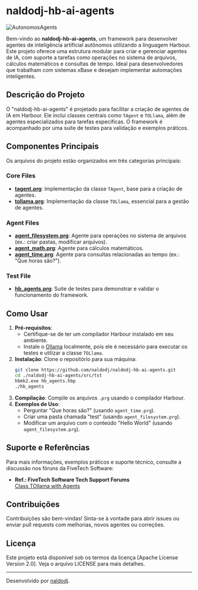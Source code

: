 # naldodj-hb-ai-agents

![AutonomosAgents](https://github.com/user-attachments/assets/53ff7ee2-fbb5-48ca-8c0f-2d7150281fe3)

Bem-vindo ao **naldodj-hb-ai-agents**, um framework para desenvolver agentes de inteligência artificial autônomos utilizando a linguagem Harbour. Este projeto oferece uma estrutura modular para criar e gerenciar agentes de IA, com suporte a tarefas como operações no sistema de arquivos, cálculos matemáticos e consultas de tempo. Ideal para desenvolvedores que trabalham com sistemas xBase e desejam implementar automações inteligentes.

## Descrição do Projeto

O "naldodj-hb-ai-agents" é projetado para facilitar a criação de agentes de IA em Harbour. Ele inclui classes centrais como `TAgent` e `TOLlama`, além de agentes especializados para tarefas específicas. O framework é acompanhado por uma suite de testes para validação e exemplos práticos.

## Componentes Principais

Os arquivos do projeto estão organizados em três categorias principais:

### Core Files
- **[tagent.prg](https://github.com/naldodj/naldodj-hb-ai-agents/blob/main/src/core/tagent.prg)**: Implementação da classe `TAgent`, base para a criação de agentes.
- **[tollama.prg](https://github.com/naldodj/naldodj-hb-ai-agents/blob/main/src/core/tollama.prg)**: Implementação da classe `TOLlama`, essencial para a gestão de agentes.

### Agent Files
- **[agent_filesystem.prg](https://github.com/naldodj/naldodj-hb-ai-agents/blob/main/src/agents/agent_filesystem.prg)**: Agente para operações no sistema de arquivos (ex.: criar pastas, modificar arquivos).
- **[agent_math.prg](https://github.com/naldodj/naldodj-hb-ai-agents/blob/main/src/agents/agent_math.prg)**: Agente para cálculos matemáticos.
- **[agent_time.prg](https://github.com/naldodj/naldodj-hb-ai-agents/blob/main/src/agents/agent_time.prg)**: Agente para consultas relacionadas ao tempo (ex.: "Que horas são?").

### Test File
- **[hb_agents.prg](https://github.com/naldodj/naldodj-hb-ai-agents/blob/main/src/tst/hb_agents.prg)**: Suite de testes para demonstrar e validar o funcionamento do framework.

## Como Usar

1. **Pré-requisitos**:
   - Certifique-se de ter um compilador Harbour instalado em seu ambiente.
   - Instale o [Ollama](https://ollama.ai/) localmente, pois ele é necessário para executar os testes e utilizar a classe `TOLlama`.
2. **Instalação**: Clone o repositório para sua máquina:
   ```bash
   git clone https://github.com/naldodj/naldodj-hb-ai-agents.git
   cd ./naldodj-hb-ai-agents/src/tst
   hbmk2.exe hb_agents.hbp
   ./hb_agents
   ```
3. **Compilação**: Compile os arquivos `.prg` usando o compilador Harbour.
4. **Exemplos de Uso**:
   - Perguntar "Que horas são?" (usando `agent_time.prg`).
   - Criar uma pasta chamada "test" (usando `agent_filesystem.prg`).
   - Modificar um arquivo com o conteúdo "Hello World" (usando `agent_filesystem.prg`).

## Suporte e Referências

Para mais informações, exemplos práticos e suporte técnico, consulte a discussão nos fóruns da FiveTech Software:
- **Ref.: FiveTech Software Tech Support Forums**  
  [Class TOllama with Agents](https://forums.fivetechsupport.com/viewtopic.php?t=45590&fbclid=IwY2xjawJabspleHRuA2FlbQIxMQABHfr9ZnmiZDE_sf1ZHzer4gx9RbwfpOb1xNSCqMlZuCmoEf4erO3UrABH9g_aem_IritY9uodOibezq_rQ8i1g)

## Contribuições

Contribuições são bem-vindas! Sinta-se à vontade para abrir issues ou enviar pull requests com melhorias, novos agentes ou correções.

## Licença

Este projeto está disponível sob os termos da licença [Apache License Version 2.0]. Veja o arquivo LICENSE para mais detalhes.

---

Desenvolvido por [naldodj](https://github.com/naldodj).
